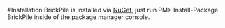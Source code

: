 ﻿#Installation
BrickPile is installed via [NuGet](http://nuget.org/List/Packages/BrickPile), just run PM> Install-Package BrickPile inside of the package manager console.